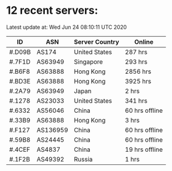 # 12 recent servers:

Latest update at: Wed Jun 24 08:10:11 UTC 2020

| ID | ASN | Server Country | Online |
| -- | --- | -------------- | ------ |
| #.D09B | AS174 | United States | 287 hrs |
| #.7F1D | AS63949 | Singapore | 293 hrs |
| #.B6F8 | AS63888 | Hong Kong | 2856 hrs |
| #.BD3E | AS63888 | Hong Kong | 3925 hrs |
| #.2A79 | AS63949 | Japan | 2 hrs |
| #.1278 | AS23033 | United States | 341 hrs |
| #.6332 | AS56046 | China | 60 hrs offline |
| #.33B9 | AS63888 | Hong Kong | 3 hrs |
| #.F127 | AS136959 | China | 60 hrs offline |
| #.59B8 | AS24445 | China | 60 hrs offline |
| #.4CEF | AS4837 | China | 19 hrs offline |
| #.1F2B | AS49392 | Russia | 1 hrs |

